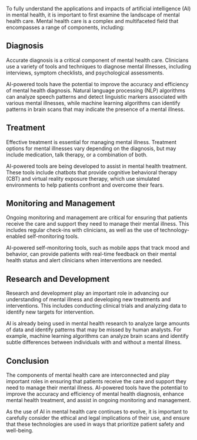 
To fully understand the applications and impacts of artificial intelligence (AI) in mental health, it is important to first examine the landscape of mental health care. Mental health care is a complex and multifaceted field that encompasses a range of components, including:

Diagnosis
---------

Accurate diagnosis is a critical component of mental health care. Clinicians use a variety of tools and techniques to diagnose mental illnesses, including interviews, symptom checklists, and psychological assessments.

AI-powered tools have the potential to improve the accuracy and efficiency of mental health diagnosis. Natural language processing (NLP) algorithms can analyze speech patterns and detect linguistic markers associated with various mental illnesses, while machine learning algorithms can identify patterns in brain scans that may indicate the presence of a mental illness.

Treatment
---------

Effective treatment is essential for managing mental illness. Treatment options for mental illnesses vary depending on the diagnosis, but may include medication, talk therapy, or a combination of both.

AI-powered tools are being developed to assist in mental health treatment. These tools include chatbots that provide cognitive behavioral therapy (CBT) and virtual reality exposure therapy, which use simulated environments to help patients confront and overcome their fears.

Monitoring and Management
-------------------------

Ongoing monitoring and management are critical for ensuring that patients receive the care and support they need to manage their mental illness. This includes regular check-ins with clinicians, as well as the use of technology-enabled self-monitoring tools.

AI-powered self-monitoring tools, such as mobile apps that track mood and behavior, can provide patients with real-time feedback on their mental health status and alert clinicians when interventions are needed.

Research and Development
------------------------

Research and development play an important role in advancing our understanding of mental illness and developing new treatments and interventions. This includes conducting clinical trials and analyzing data to identify new targets for intervention.

AI is already being used in mental health research to analyze large amounts of data and identify patterns that may be missed by human analysts. For example, machine learning algorithms can analyze brain scans and identify subtle differences between individuals with and without a mental illness.

Conclusion
----------

The components of mental health care are interconnected and play important roles in ensuring that patients receive the care and support they need to manage their mental illness. AI-powered tools have the potential to improve the accuracy and efficiency of mental health diagnosis, enhance mental health treatment, and assist in ongoing monitoring and management.

As the use of AI in mental health care continues to evolve, it is important to carefully consider the ethical and legal implications of their use, and ensure that these technologies are used in ways that prioritize patient safety and well-being.

